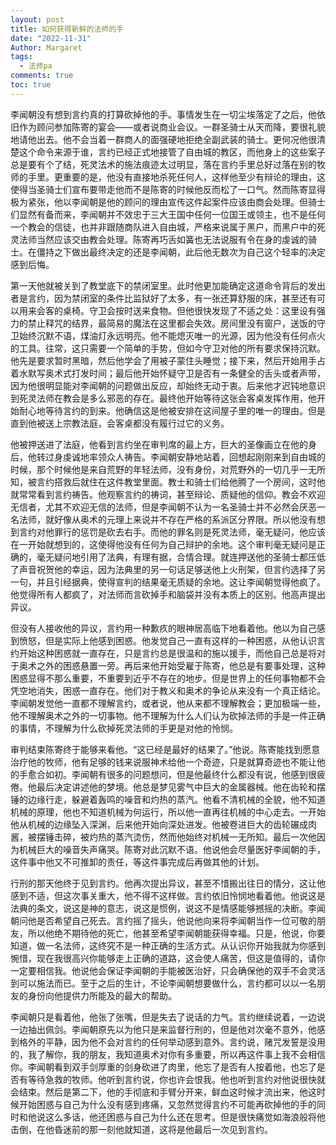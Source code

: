 ```yaml
---
layout: post
title: 如何获得新鲜的法师的手
date: "2022-11-31"
Author: Margaret
tags:
  - 法师pa
comments: true
toc: true
---
```


李闻朝没有想到言约真的打算砍掉他的手。事情发生在一切尘埃落定了之后，他依旧作为顾问参加陈寄的宴会——或者说商业会议。一群圣骑士从天而降，要很礼貌地请他出去。他不会当着一群商人的面强硬地拒绝全副武装的骑士。更何况他很清楚这个命令来源于谁，言约已经正式地接管了自由城的教区，而他身上的这些案子总是要有个了结，死灵法术的施法痕迹太过明显，落在言约手里总好过落在别的牧师的手里。更重要的是，他没有直接地杀死任何人，这样他至少有辩论的理由，这使得当圣骑士们宣布要带走他而不是陈寄的时候他反而松了一口气。然而陈寄显得极为紧张，他以李闻朝是他的顾问的理由宣传这件起案件应该由商会处理。但骑士们显然有备而来，李闻朝并不效忠于三大王国中任何一位国王或领主，也不是任何一个教会的信徒，也并非跟随商队进入自由城，严格来说属于黑户，而黑户中的死灵法师当然应该交由教会处理。陈寄再巧舌如簧也无法说服有令在身的虔诚的骑士。在僵持之下做出最终决定的还是李闻朝，此后他无数次为自己这个轻率的决定感到后悔。

第一天他就被关到了教堂底下的禁闭室里。此时他更加能确定这道命令背后的发出者是言约，因为禁闭室的条件比监狱好了太多，有一张还算舒服的床，甚至还有可以用来会客的桌椅。守卫会按时送来食物。但他很快发现了不适之处：这里设有强力的禁止释咒的结界，最简易的魔法在这里都会失效。房间里没有窗户，送饭的守卫始终沉默不语，煤油灯永远明亮。他不能熄灭唯一的光源，因为他没有任何点火的工具。往常，这只需要一个简单的手势，但如今守卫对他的所有要求保持沉默。他先是要求暂时黑暗，然后他学会了用被子蒙住头睡觉；接下来，然后开始用手占着水默写奥术式打发时间；最后他开始怀疑守卫是否有一条健全的舌头或者声带，因为他很明显能对李闻朝的问题做出反应，却始终无动于衷。后来他才迟钝地意识到死灵法师在教会是多么邪恶的存在。最终他开始等待这张会客桌发挥作用，他开始耐心地等待言约的到来。他确信这是他被安排在这间屋子里的唯一的理由。但是直到他被送上宗教法庭，会客桌都没有履行过它的义务。

他被押送进了法庭，他看到言约坐在审判席的最上方，巨大的圣像画立在他的身后，他转过身虔诚地率领众人祷告。李闻朝安静地站着，回想起刚刚来到自由城的时候，那个时候他是来自荒野的年轻法师，没有身份，对荒野外的一切几乎一无所知，被言约搭救后就住在这件教堂里面。教士和骑士们给他腾了一个房间，这时他就常常看到言约祷告。他观察言约的祷词，甚至辩论、质疑他的信仰。教会不欢迎无信者，尤其不欢迎无信的法师，但是李闻朝不认为一名圣骑士并不必然会厌恶一名法师，就好像从奥术的元理上来说并不存在严格的系派区分界限。所以他没有想到言约对他罪行的惩罚是砍去右手。而他的罪名则是死灵法师，毫无疑问，他应该在一开始就想到的，这使得他没有任何为自己辩护的余地。这个审判毫无疑问是正确的，毫无疑问地引用了法典，有理有据，合情合理。就连押送他的圣骑士都压低了声音祝贺他的幸运，因为法典里的另一句话足够送他上火刑架，但言约选择了另一句，并且引经据典，使得宣判的结果毫无质疑的余地。这让李闻朝觉得他疯了。他觉得所有人都疯了，对法师而言砍掉手和脑袋并没有本质上的区别。他高声提出异议。

但没有人接收他的异议，言约用一种歉疚的眼神居高临下地看着他。他以为自己感到愤怒，但是实际上他感到困惑。他发觉自己一直有这样的一种困惑，从他认识言约开始这种困惑就一直存在，只是言约总是很温和的施以援手，而他自己总是将对于奥术之外的困惑悬置一旁。再后来他开始受雇于陈寄，他总是有要事处理，这种困惑显得不那么重要，不重要到近乎不存在的地步。但是世界上的任何事物都不会凭空地消失，困惑一直存在。他们对于教义和奥术的争论从来没有一个真正结论。李闻朝发觉他一直都不理解言约，或者说，他从来都不理解教会；更加极端一些，他不理解奥术之外的一切事物。他不理解为什么人们认为砍掉法师的手是一件正确的事情，不理解为什么砍掉死灵法师的手更是对他的怜悯。

审判结束陈寄终于能够来看他。“这已经是最好的结果了。”他说。陈寄能找到愿意治疗他的牧师，他有足够的钱来说服神术给他一个奇迹，只是就算奇迹也不能让他的手愈合如初。李闻朝有很多的问题想问，但是他最终什么都没有说，他感到很疲倦。他最后决定讲述他的梦境。他总是梦见雾气中巨大的金属器械。他在齿轮和摆锤的边缘行走，躲避着轰鸣的噪音和灼热的蒸汽。他看不清机械的全貌，他不知道机械的原理，他也不知道机械为何运行，所以他一直再往机械的中心走去。一开始他从机械的边缘坠入深渊，后来他开始向深处进发。他被卷进巨大的齿轮碾成肉酱，被摆锤击碎，被灼热的蒸汽烫伤，然而他始终对机械一无所知。最后一次他因为机械巨大的噪音失声痛哭。陈寄对此沉默不语。他说他会尽量医好李闻朝的手，这件事中他又不可推卸的责任，等这件事完成后再做其他的计划。

行刑的那天他终于见到言约。他再次提出异议，甚至不惜搬出往日的情分，这让他感到不适，但这次事关重大，他不得不这样做。言约依旧怜悯地看着他。他说这是法典的条文，说这是神的意志，说这是惯例，说这不是情感能够撼摇的决断。李闻朝问他是否希望自己死去。言约摇了摇头，他说他向来将李闻朝当作一位可敬的朋友，所以他绝不期待他的死亡，他甚至希望李闻朝能获得幸福。只是，他说，你要知道，做一名法师，这终究不是一种正确的生活方式。从认识你开始我就为你感到惋惜，现在我很高兴你能够走上正确的道路，这会使人痛苦，但这是值得的，请你一定要相信我。他说他会保证李闻朝的手能被医治好，只会确保他的双手不会灵活到可以施法而已。至于之后的生计，不论李闻朝想要做什么，言约都可以以一名朋友的身份向他提供力所能及的最大的帮助。

李闻朝只是看着他，他张了张嘴，但是失去了说话的力气。言约继续说着，一边说一边抽出佩剑。李闻朝原先以为他只是来监督行刑的，但是他对次毫不意外，他感到格外的平静，因为他不会对言约的任何举动感到意外。言约说，赌咒发誓是没用的，我了解你，我的朋友，我知道奥术对你有多重要，所以再这件事上我不会相信你。李闻朝看到双手剑厚重的剑身砍进了肉里，他忘了是否有人按着他，也忘了是否有等待急救的牧师。他听到言约说，你也许会恨我。他也听到言约对他说很快就会结束。然后是第二下，他的手彻底和手臂分开来，鲜血这时候才流出来，他这时候开始困惑与自己为什么没有感到疼痛，又忽然觉得言约不可能再砍掉他的手的同时和他说这么多话，他还困惑与自己为什么还在思考。但是很快痛觉如海浪般将他击倒，在他昏迷前的那一刻他就知道，这将是他最后一次见到言约。
